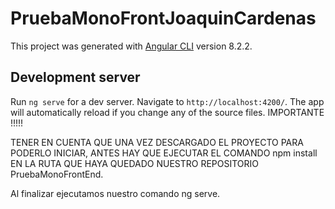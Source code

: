 # PruebaMonoFrontJoaquinCardenas

This project was generated with [Angular CLI](https://github.com/angular/angular-cli) version 8.2.2.

## Development server

Run `ng serve` for a dev server. Navigate to `http://localhost:4200/`. The app will automatically reload if you change any of the source files.
IMPORTANTE !!!!!

TENER EN CUENTA QUE UNA VEZ DESCARGADO EL PROYECTO PARA PODERLO INICIAR, ANTES HAY QUE EJECUTAR EL COMANDO npm install EN LA RUTA QUE HAYA QUEDADO NUESTRO REPOSITORIO PruebaMonoFrontEnd.

Al finalizar ejecutamos nuestro comando ng serve.

